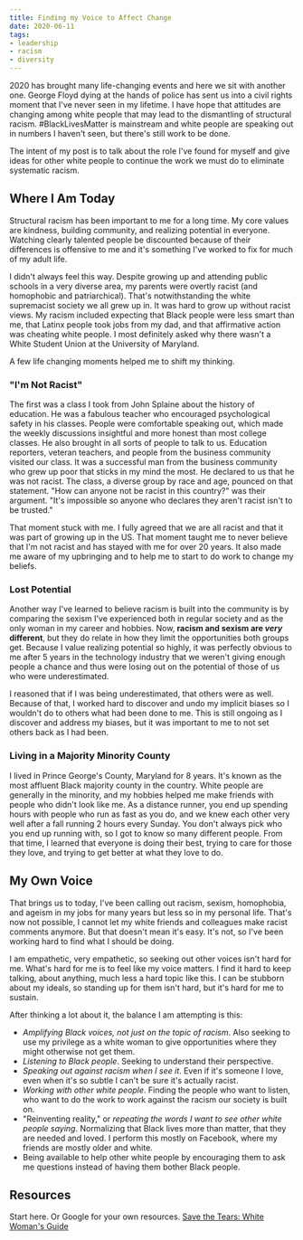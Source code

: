 ```yaml
---
title: Finding my Voice to Affect Change
date: 2020-06-11
tags:
- leadership
- racism
- diversity
---
```


2020 has brought many life-changing events and here we sit with another one. George Floyd dying at the hands of police has sent us into a civil rights moment that I've never seen in my lifetime. I have hope that attitudes are changing among white people that may lead to the dismantling of structural racism. #BlackLivesMatter is mainstream and white people are speaking out in numbers I haven't seen, but there's still work to be done. 

The intent of my post is to talk about the role I've found for myself and give ideas for other white people to continue the work we must do to eliminate systematic racism.
<!-- more -->
## Where I Am Today
Structural racism has been important to me for a long time. My core values are kindness, building community, and realizing potential in everyone. Watching clearly talented people be discounted because of their differences is offensive to me and it's something I've worked to fix for much of my adult life.

I didn't always feel this way. Despite growing up and attending public schools in a very diverse area, my parents were overtly racist (and homophobic and patriarchical). That's notwithstanding the white supremacist society we all grew up in. It was hard to grow up without racist views. My racism included expecting that Black people were less smart than me, that Latinx people took jobs from my dad, and that affirmative action was cheating white people. I most definitely asked why there wasn't a White Student Union at the University of Maryland. 

A few life changing moments helped me to shift my thinking. 

### "I'm Not Racist"
The first was a class I took from John Splaine about the history of education. He was a fabulous teacher who encouraged psychological safety in his classes. People were comfortable speaking out, which made the weekly discussions insightful and more honest than most college classes. He also brought in all sorts of people to talk to us. Education reporters, veteran teachers, and people from the business community visited our class. It was a successful man from the business community who grew up poor that sticks in my mind the most. He declared to us that he was not racist. The class, a diverse group by race and age, pounced on that statement. "How can anyone not be racist in this country?" was their argument. "It's impossible so anyone who declares they aren't racist isn't to be trusted."

That moment stuck with me. I fully agreed that we are all racist and that it was part of growing up in the US. That moment taught me to never believe that I'm not racist and has stayed with me for over 20 years. It also made me aware of my upbringing and to help me to start to do work to change my beliefs.

### Lost Potential
Another way I've learned to believe racism is built into the community is by comparing the sexism I've experienced both in regular society and as the only woman in my career and hobbies. Now, **racism and sexism are _very_ different**, but they do relate in how they limit the opportunities both groups get. Because I value realizing potential so highly, it was perfectly obvious to me after 5 years in the technology industry that we weren't giving enough people a chance and thus were losing out on the potential of those of us who were underestimated.

I reasoned that if I was being underestimated, that others were as well. Because of that, I worked hard to discover and undo my implicit biases so I wouldn't do to others what had been done to me. This is still ongoing as I discover and address my biases, but it was important to me to not set others back as I had been.

### Living in a Majority Minority County
I lived in Prince George's County, Maryland for 8 years. It's known as the most affluent Black majority county in the country. White people are generally in the minority, and my hobbies helped me make friends with people who didn't look like me. As a distance runner, you end up spending hours with people who run as fast as you do, and we knew each other very well after a fall running 2 hours every Sunday. You don't always pick who you end up running with, so I got to know so many different people. From that time, I learned that everyone is doing their best, trying to care for those they love, and trying to get better at what they love to do.

## My Own Voice
That brings us to today, I've been calling out racism, sexism, homophobia, and ageism in my jobs for many years but less so in my personal life. That's now not possible, I cannot let my white friends and colleagues make racist comments anymore. But that doesn't mean it's easy. It's not, so I've been working hard to find what I should be doing.

I am empathetic, very empathetic, so seeking out other voices isn't hard for me. What's hard for me is to feel like my voice matters. I find it hard to keep talking, about anything, much less a hard topic like this. I can be stubborn about my ideals, so standing up for them isn't hard, but it's hard for me to sustain.

After thinking a lot about it, the balance I am attempting is this:

* _Amplifying Black voices, not just on the topic of racism_. Also seeking to use my privilege as a white woman to give opportunities where they might otherwise not get them.
* _Listening to Black people_. Seeking to understand their perspective. 
* _Speaking out against racism when I see it_. Even if it's someone I love, even when it's so subtle I can't be sure it's actually racist.
* _Working with other white people_. Finding the people who want to listen, who want to do the work to work against the racism our society is built on.
* "Reinventing reality," or _repeating the words I want to see other white people saying_. Normalizing that Black lives more than matter, that they are needed and loved. I perform this mostly on Facebook, where my friends are mostly older and white.
* Being available to help other white people by encouraging them to ask me questions instead of having them bother Black people.

## Resources
Start here. Or Google for your own resources. 
[Save the Tears: White Woman's Guide](https://tatianamac.com/posts/save-the-tears)